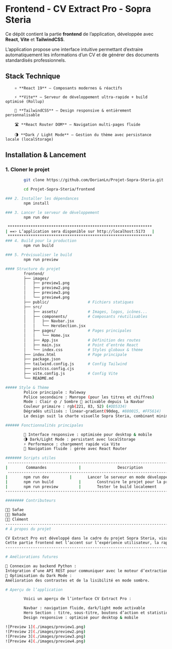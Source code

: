 # Frontend - CV Extract Pro - Sopra Steria

Ce dépôt contient la partie **frontend** de l’application, développée avec **React**, **Vite** et **TailwindCSS**.  

L’application propose une interface intuitive permettant d’extraire automatiquement les informations d’un CV et de générer des documents standardisés professionnels.

## Stack Technique

        ⚛️ **React 19** — Composants modernes & réactifs

        ⚡ **Vite** — Serveur de développement ultra-rapide + build optimisé (Rollup)

        🎨 **TailwindCSS** — Design responsive & entièrement personnalisable

        🛣 **React Router DOM** — Navigation multi-pages fluide

        🌗 **Dark / Light Mode** — Gestion du thème avec persistance locale (localStorage)

## Installation & Lancement

### 1. Cloner le projet
```bash
        git clone https://github.com/DorianLn/Projet-Sopra-Steria.git

        cd Projet-Sopra-Steria/frontend

### 2. Installer les dépendances
        npm install

### 3. Lancer le serveur de développement
        npm run dev

 ***************************************************************
| ==> L’application sera disponible sur http://localhost:5173   |
 ***************************************************************
### 4. Build pour la production
        npm run build

### 5. Prévisualiser le build
        npm run preview

#### Structure du projet
        frontend/
        ├── images/
        │   ├── preview1.png
        │   ├── preview2.png
        │   ├── preview3.png
        │   └── preview4.png
        ├── public/                 # Fichiers statiques
        ├── src/
        │   ├── assets/             # Images, logos, icônes...
        │   ├── components/         # Composants réutilisables
        │   │   ├── Navbar.jsx
        │   │   └── HeroSection.jsx
        │   ├── pages/              # Pages principales
        │   │   └── Home.jsx
        │   ├── App.jsx             # Définition des routes
        │   ├── main.jsx            # Point d’entrée React
        │   └── index.css           # Styles globaux & thème
        ├── index.html              # Page principale
        ├── package.json
        ├── tailwind.config.js      # Config Tailwind
        ├── postcss.config.cjs
        ├── vite.config.js          # Config Vite
        └── README.md

##### Style & Thème
        Police principale : Raleway
        Police secondaire : Manrope (pour les titres et chiffres)
        Mode : Clair 🌞 / Sombre 🌙 activable depuis la Navbar
        Couleur primaire : rgb(221, 83, 52) (#DD5334)
        Dégradés utilisés : linear-gradient(90deg, #880015, #FF5614)
        Le design suit la charte visuelle Sopra Steria, combinant minimalisme et professionnalisme.

###### Fonctionnalités principales

        🎨 Interface responsive : optimisée pour desktop & mobile
        🌗 Dark/Light Mode : persistant avec localStorage
        ⚡ Performance : chargement rapide via Vite
        🧭 Navigation fluide : gérée avec React Router

####### Scripts utiles
 -------------------------------------------------------------------------------
|        Commandes              |                Description                    |
 -------------------------------------------------------------------------------
|       npm run dev	        |       Lancer le serveur en mode développement |
|       npm run build	        |       Construire le projet pour la production |
|       npm run preview	        |       Tester le build localement              |
--------------------------------------------------------------------------------

######## Contributeurs

👩‍💻 Safae
👨‍💻 Nehade
👨‍💻 Clément
----------------------------------------------------------------------------------------------------------------
# À propos du projet

CV Extract Pro est développé dans le cadre du projet Sopra Steria, visant à automatiser la gestion et la normalisation des CV pour les processus de recrutement.
Cette partie frontend met l’accent sur l’expérience utilisateur, la rapidité et la clarté visuelle.
----------------------------------------------------------------------------------------------------------------

# Améliorations futures

🔹 Connexion au backend Python :
Intégration d’une API REST pour communiquer avec le moteur d’extraction et de génération de CV (FastAPI ou Django).
🔹 Optimisation du Dark Mode :
Amélioration des contrastes et de la lisibilité en mode sombre.

# Aperçu de l’application

        Voici un aperçu de l’interface CV Extract Pro :

        Navbar : navigation fluide, dark/light mode activable
        Hero Section : titre, sous-titre, boutons d’action et statistiques
        Design responsive : optimisé pour desktop & mobile

![Preview 1](./images/preview1.png)
![Preview 2](./images/preview2.png)
![Preview 3](./images/preview3.png)
![Preview 4](./images/preview4.png)